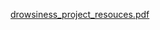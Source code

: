 [drowsiness_project_resouces.pdf](https://github.com/user-attachments/files/21337521/drowsiness_project_resouces.pdf)
